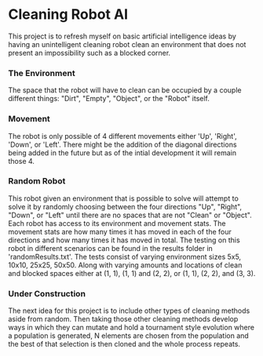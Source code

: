 # Cleaning Robot AI

This project is to refresh myself on basic artificial intelligence ideas by having an unintelligent cleaning robot clean an environment that does not present an impossibility such as a blocked corner.

### The Environment
The space that the robot will have to clean can be occupied by a couple  different things: "Dirt", "Empty", "Object", or the "Robot" itself.

### Movement
The robot is only possible of 4 different movements either 'Up', 'Right', 'Down', or 'Left'. There might be the addition of the diagonal directions being added in the future but as of the intial development it will remain those 4.

### Random Robot
This robot given an environment that is possible to solve will attempt to solve it by randomly choosing between the four directions "Up", "Right", "Down", or "Left" until there are no spaces that are not "Clean" or "Object". Each robot has access to its environment and movement stats. The movement stats are how many times it has moved in each of the four directions and how many times it has moved in total. The testing on this robot in different scenarios can be found in the results folder in 'randomResults.txt'. The tests consist of varying environment sizes 5x5, 10x10, 25x25, 50x50. Along with varying amounts and locations of clean and blocked spaces either at (1, 1), (1, 1) and (2, 2), or (1, 1), (2, 2), and (3, 3).

### Under Construction
The next idea for this project is to include other types of cleaning methods aside from random. Then taking those other cleaning methods develop ways in which they can mutate and hold a tournament style evolution where a population is generated, N elements are chosen from the population and the best of that selection is then cloned and the whole process repeats.
